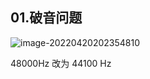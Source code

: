 ## 01.破音问题

![image-20220420202354810](http://cdn.jayh.club/uPic/image-20220420202354810goZemK.png)

48000Hz 改为 44100 Hz